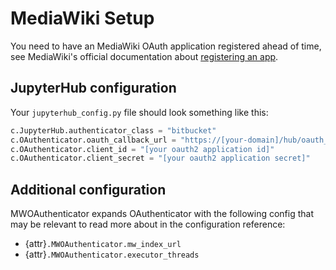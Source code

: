 # MediaWiki Setup

You need to have an MediaWiki OAuth application registered ahead of time, see
MediaWiki's official documentation about [registering an app].

[registering an app]: https://www.mediawiki.org/wiki/OAuth/For_Developers

## JupyterHub configuration

Your `jupyterhub_config.py` file should look something like this:

```python
c.JupyterHub.authenticator_class = "bitbucket"
c.OAuthenticator.oauth_callback_url = "https://[your-domain]/hub/oauth_callback"
c.OAuthenticator.client_id = "[your oauth2 application id]"
c.OAuthenticator.client_secret = "[your oauth2 application secret]"
```

## Additional configuration

MWOAuthenticator expands OAuthenticator with the following config that may
be relevant to read more about in the configuration reference:

- {attr}`.MWOAuthenticator.mw_index_url`
- {attr}`.MWOAuthenticator.executor_threads`

